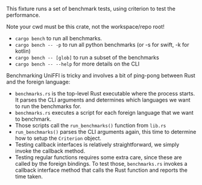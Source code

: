 This fixture runs a set of benchmark tests, using criterion to test the performance.

Note your cwd must be this crate, not the workspace/repo root!

- `cargo bench` to run all benchmarks.
- `cargo bench -- -p` to run all python benchmarks (or -s for swift, -k for kotlin)
- `cargo bench -- [glob]` to run a subset of the benchmarks
- `cargo bench -- --help` for more details on the CLI

Benchmarking UniFFI is tricky and involves a bit of ping-pong between Rust and
the foreign language:

 - `benchmarks.rs` is the top-level Rust executable where the process starts.
   It parses the CLI arguments and determines which languages we want to run
   the benchmarks for.
 - `benchmarks.rs` executes a script for each foreign language that we want to benchmark.
 - Those scripts call the `run_benchmarks()` function from `lib.rs`
 - `run_benchmarks()` parses the CLI arguments again, this time to determine how to setup
   the `Criterion` object.
 - Testing callback interfaces is relatively straightforward, we simply invoke
   the callback method.
 - Testing regular functions requires some extra care, since these are called
   by the foreign bindings.  To test those, `benchmarks.rs` invokes a callback
   interface method that calls the Rust function and reports the time taken.
